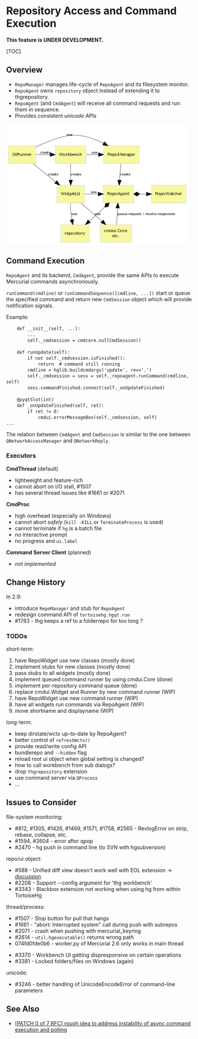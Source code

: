 # Repository Access and Command Execution

**This feature is UNDER DEVELOPMENT.**

[TOC]

## Overview

* `RepoManager` manages life-cycle of `RepoAgent` and its filesystem monitor.
* `RepoAgent` owns `repository` object instead of extending it to thgrepository.
* `RepoAgent` (and `CmdAgent`) will receive all command requests and run them in sequence.
* Provides consistent *unicode APIs*

![](fig/repository-classes.png)

## Command Execution

`RepoAgent` and its backend, `CmdAgent`, provide the same APIs to execute Mercurial commands asynchronously.

`runCommand(cmdline)` or `runCommandSequence([cmdline, ...])` start or queue the specified command and return new `CmdSession` object which will provide notification signals.

Example:

~~~~{.py}
    def __init__(self, ...):
        ...
        self._cmdsession = cmdcore.nullCmdSession()

    def runUpdate(self):
        if not self._cmdsession.isFinished():
            return  # command still running
        cmdline = hglib.buildcmdargs('update', rev='.')
        self._cmdsession = sess = self._repoagent.runCommand(cmdline, self)
        sess.commandFinished.connect(self._onUpdateFinished)

    @pyqtSlot(int)
    def _onUpdateFinished(self, ret):
        if ret != 0:
            cmdui.errorMessageBox(self._cmdsession, self)
...
~~~~

The relation between `CmdAgent` and `CmdSession` is similar to the one between `QNetworkAccessManager` and `QNetworkReply`.

### Executors

**CmdThread** (default)

* lightweight and feature-rich
* cannot abort on I/O stall, #1507
* has several thread issues like #1661 or #2071

**CmdProc**

* high overhead (especially on Windows)
* cannot abort *safely* (`kill -KILL` or `TerminateProcess` is used)
* cannot terminate if `hg` is a batch file
* no interactive prompt
* no progress and `ui.label`

**Command Server Client** (planned)

* *not implemented*

## Change History

In 2.9:

* introduce `RepoManager` and stub for `RepoAgent`
* redesign command API of `tortoisehg.hgqt.run`
* #1783 - thg keeps a ref to a folderrepo for too long ?

### TODOs

short-term:

1. have RepoWidget use new classes (mostly done)
1. implement stubs for new classes (mostly done)
1. pass stubs to all widgets (mostly done)
1. implement queued command runner by using cmdui.Core (done)
1. implement per-repository command queue (done)
1. replace cmdui.Widget and Runner by new command runner (WIP)
1. have RepoWidget use new command runner (WIP)
1. have all widgets run commands via RepoAgent (WIP)
1. move shortname and displayname (WIP)

long-term:

* keep dirstate/wctx up-to-date by RepoAgent?
* better control of `refreshWctx()`
* provide read/write config API
* bundlerepo and `--hidden` flag
* reload root ui object when global setting is changed?
* how to call workbench from sub dialogs?
* drop `thgrepository` extension
* use command server via `QProcess`
* ...

## Issues to Consider

file-system monitoring:

* \#812, #1305, #1426, #1469, #1571, #1758, #2565 - RevlogError on strip, rebase, collapse, etc.
* \#1594, #2604 - error after qpop
* \#2470 - hg push in command line (to SVN with hgsubversion)

repo/ui object:

* \#588 - Unified diff view doesn't work well with EOL extension
  → [discussion](http://thread.gmane.org/gmane.comp.version-control.mercurial.tortoisehg.user/3341/focus=3345)
* \#2208 - Support --config argument for 'thg workbench'
* \#3343 - Blackbox extension not working when using hg from within TortoiseHg

thread/process:

* \#1507 - Stop button for pull that hangs
* \#1661 - "abort: Interrupted system" call during push with subrepos
* \#2071 - crash when pushing with mercurial_keyring
* \#2614 - `util.hgexecutable()` returns wrong path
* 074fd0fde0b6 - worker.py of Mercurial 2.6 only works in main thread
- \#3370 - Workbench UI getting dispresponsive on certain operations
- \#3381 - Locked folders/files on Windows (again)

unicode:

* \#3246 - better handling of UnicodeEncodeError of command-line parameters

## See Also

* [[PATCH 0 of 7 RFC] rough idea to address instability of async command execution and polling](https://groups.google.com/d/msg/thg-dev/r2cWqYDg4iQ/JVg12dP1O1AJ)